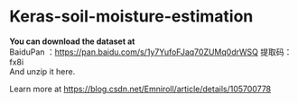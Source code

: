 # Keras-soil-moisture-estimation
**You can download the dataset at**   
BaiduPan ：https://pan.baidu.com/s/1y7YufoFJaq70ZUMq0drWSQ 提取码：fx8i  
And unzip it here.
  
Learn more at https://blog.csdn.net/Emniroll/article/details/105700778
